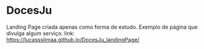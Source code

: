 # DocesJu

Landing Page criada apenas como forma de estudo. Exemplo de página que divulga algum serviço.
link: https://lucassslimaa.github.io/DocesJu_landingPage/
